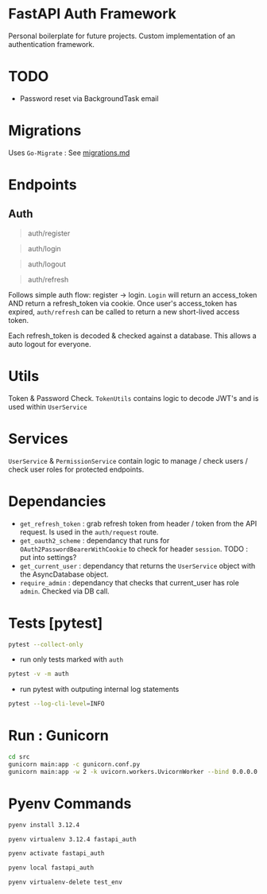 # FastAPI Auth Framework

Personal boilerplate for future projects. Custom implementation of an authentication framework.

# TODO

- Password reset via BackgroundTask email

# Migrations

Uses `Go-Migrate` : See [migrations.md](migrations.md)

# Endpoints

## Auth

> auth/register

> auth/login

> auth/logout

> auth/refresh

Follows simple auth flow: register -> login. `Login` will return an access_token AND return a refresh_token via cookie. Once user's access_token has expired, `auth/refresh` can be called to return a new short-lived access token.

Each refresh_token is decoded & checked against a database. This allows a auto logout for everyone.

# Utils

Token & Password Check. `TokenUtils` contains logic to decode JWT's and is used within `UserService`

# Services

`UserService` & `PermissionService` contain logic to manage / check users / check user roles for protected endpoints.

# Dependancies

- `get_refresh_token` : grab refresh token from header / token from the API request. Is used in the `auth/request` route.
- `get_oauth2_scheme` : dependancy that runs for `OAuth2PasswordBearerWithCookie` to check for header `session`. TODO : put into settings?
- `get_current_user` : dependancy that returns the `UserService` object with the AsyncDatabase object.
- `require_admin` : dependancy that checks that current_user has role `admin`. Checked via DB call.

# Tests [pytest]

```bash
pytest --collect-only
```

- run only tests marked with `auth`

```bash
pytest -v -m auth
```

- run pytest with outputing internal log statements

```bash
pytest --log-cli-level=INFO
```

# Run : Gunicorn

```bash
cd src
gunicorn main:app -c gunicorn.conf.py
gunicorn main:app -w 2 -k uvicorn.workers.UvicornWorker --bind 0.0.0.0:8000 -c gunicorn.conf.py
```

# Pyenv Commands

```bash
pyenv install 3.12.4

pyenv virtualenv 3.12.4 fastapi_auth

pyenv activate fastapi_auth

pyenv local fastapi_auth

pyenv virtualenv-delete test_env
```
